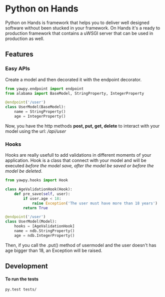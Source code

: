 # Python on Hands

Python on Hands is framework that helps you to deliver well designed software without been stucked in your framework. On Hands it's a ready to production framework that contains a uWSGI server that can be used in production as well. 

## Features

### Easy APIs
Create a model and then decorated it with the endpoint decorator.
```python
from yawpy.endpoint import endpoint
from alabama import BaseModel, StringProperty, IntegerProperty

@endpoint('/user')
class UserModel(BaseModel):
    name = StringProperty()
    age = IntegerProperty()
```
Now, you have the http methods **post, put, get, delete** to interact with your model using the url: */api/user*

### Hooks
Hooks are really usefull to add validations in different moments of your application. Hook is a class that connect with your model and will be executed *before the model save, after the model be saved or before the model be deleted*.
```python
from yawpy.hooks import Hook

class AgeValidationHook(Hook):
    def pre_save(self, user):
        if user.age < 18:
            raise Exception('The user must have more than 18 years')
        return True

@endpoint('/user')
class UserModel(Model):
    hooks = [AgeValidationHook]
    name = ndb.StringProperty()
    age = ndb.IntegerProperty()
```
Then, if you call the .put() method of usermodel and the user doesn't has age bigger than 18, an Exception will be raised.

## Development

#### To run the tests
```bash
py.test tests/
```